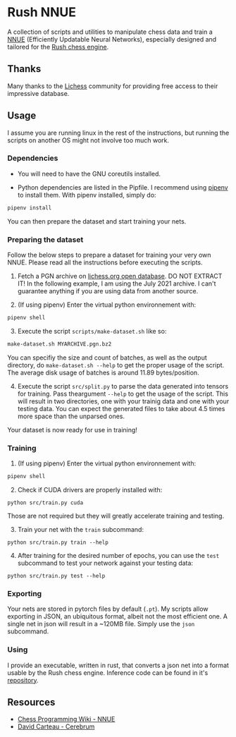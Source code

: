 # Rush NNUE

A collection of scripts and utilities to manipulate chess data and train a [NNUE](https://www.chessprogramming.org/NNUE) (Efficiently Updatable Neural Networks), especially designed and tailored for the [Rush chess engine](https://github.com/L-Benjamin/rush).

## Thanks

Many thanks to the [Lichess](https://lichess.org/) community for providing free access to their impressive database.

## Usage

I assume you are running linux in the rest of the instructions, but running the scripts on another OS might not involve too much work.

### Dependencies

- You will need to have the GNU coreutils installed.

- Python dependencies are listed in the Pipfile. I recommend using [pipenv](https://pipenv.pypa.io/en/latest/) to install them. With pipenv installed, simply do:
```bash
pipenv install
```

You can then prepare the dataset and start training your nets.

### Preparing the dataset

Follow the below steps to prepare a dataset for training your very own NNUE. Please read all the instructions before executing the scripts.
1. Fetch a PGN archive on [lichess.org open database](https://database.lichess.org/). DO NOT EXTRACT IT! In the following example, I am using the July 2021 archive. I can't guarantee anything if you are using data from another source.

2. (If using pipenv) Enter the virtual python environnement with:
```bash
pipenv shell
```

3. Execute the script `scripts/make-dataset.sh` like so:
```bash
make-dataset.sh MYARCHIVE.pgn.bz2
```
You can specifiy the size and count of batches, as well as the output directory, do `make-dataset.sh --help` to get the proper usage of the script. The average disk usage of batches is around 11.89 bytes/position.

4. Execute the script `src/split.py` to parse the data generated into tensors for training. Pass theargument `--help` to get the usage of the script. This will result in two directories, one with your trainig data and one with your testing data. You can expect the generated files to take about 4.5 times more space than the unparsed ones.

Your dataset is now ready for use in training!

### Training

1. (If using pipenv) Enter the virtual python environnement with:
```bash
pipenv shell
```

2. Check if CUDA drivers are properly installed with:
```shell
python src/train.py cuda
```
Those are not required but they will greatly accelerate training and testing.

3. Train your net with the `train` subcommand:
```shell
python src/train.py train --help
```

4. After training for the desired number of epochs, you can use the `test` subcommand to test your network against your testing data:
```shell
python src/train.py test --help
```

### Exporting 

Your nets are stored in pytorch files by default (`.pt`). My scripts allow exporting in JSON, an ubiquitous format, albeit not the most efficient one. A single net in json will result in a ~120MB file. Simply use the `json` subcommand.

### Using

I provide an executable, written in rust, that converts a json net into a format usable by the Rush chess engine. Inference code can be found in it's [repository](https://github.com/L-Benjamin/rush).

## Resources

- [Chess Programming Wiki - NNUE](https://www.chessprogramming.org/NNUE)
- [David Carteau - Cerebrum](https://github.com/david-carteau/cerebrum)
